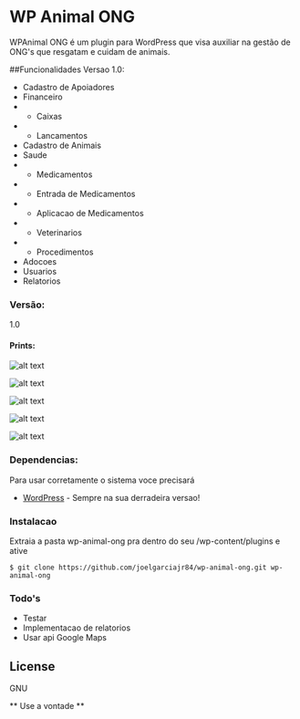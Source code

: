 # WP Animal ONG

WPAnimal ONG é um plugin para WordPress que visa auxiliar na gestão de ONG's que resgatam e cuidam de animais.

##Funcionalidades Versao 1.0:
* Cadastro de Apoiadores
* Financeiro
* * Caixas
* * Lancamentos
* Cadastro de Animais
* Saude
* * Medicamentos
* * Entrada de Medicamentos
* * Aplicacao de Medicamentos
* * Veterinarios
* * Procedimentos
* Adocoes
* Usuarios
* Relatorios
 
### Versão:
1.0

#### Prints:

![alt text](https://lh6.googleusercontent.com/TjEOXklrOO-QJRsOdJfJH9WrFf12Q8BbzV7ysJuflVdvatr14ljV8VDiqmnK-2d703v2ZiMMWv8=w1831-h995 "Foto 1")

![alt text](https://lh4.googleusercontent.com/uheZXEdJn12x8IgysRWiXAJgONugTAP7GUrDwpit-zt4__USjCYCazJas9W600LxUDAFhB6JKbc=w1831-h995 "Foto 2")

![alt text](https://lh5.googleusercontent.com/cBifEjpF_j-o0gi_SJHyjt9-mEWEbf26LVIuzb3VA7JNrbKQ9ljje1q6PwUXyK7aiwsqQs0GG8Y=w1831-h995 "Foto 3")

![alt text](https://lh4.googleusercontent.com/gOiFu3RvoD53-8oGdb6HOcb_ywAOFdB1Ki8RoIegLG8taLniCFhHQfnCrHXPTsnFAlN-ExLaAEM=w1831-h995 "Foto 4")

![alt text](https://lh3.googleusercontent.com/aPvIbHYsNCTOWcq4HhaRRgCOgJr2IqMwDmDsA_-Y0DvW3YubZn9esw6ILdM5poMt3mWSch3hrw8=w1831-h995 "Foto 5")








### Dependencias:

Para usar corretamente o sistema voce precisará

* [WordPress](http://wordpress.org) - Sempre na sua derradeira versao!


### Instalacao
Extraia a pasta wp-animal-ong pra dentro do seu /wp-content/plugins e ative
```
$ git clone https://github.com/joelgarciajr84/wp-animal-ong.git wp-animal-ong
```


### Todo's

 - Testar
 - Implementacao de relatorios
 - Usar api Google Maps 

License
----

GNU


** Use a vontade **
